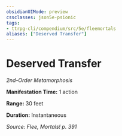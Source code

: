 ```yaml
---
obsidianUIMode: preview
cssclasses: json5e-psionic
tags:
- ttrpg-cli/compendium/src/5e/fleemortals
aliases: ["Deserved Transfer"]
---
```

# Deserved Transfer
*2nd-Order Metamorphosis*  

**Manifestation Time:** 1 action

**Range:** 30 feet

**Duration:** Instantaneous

*Source: Flee, Mortals! p. 391*